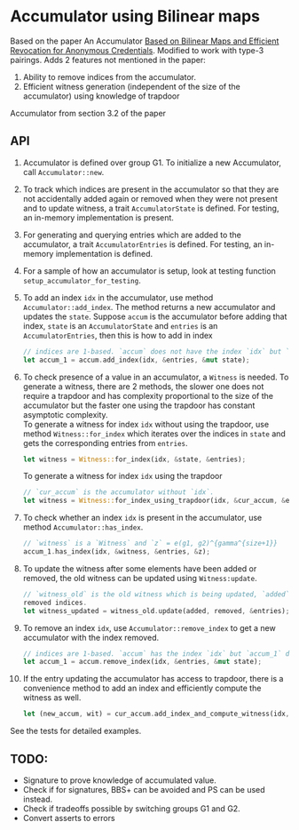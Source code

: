 # Accumulator using Bilinear maps

Based on the paper An Accumulator [Based on Bilinear Maps and Efficient Revocation for Anonymous Credentials](https://eprint.iacr.org/2008/539.pdf). 
Modified to work with type-3 pairings. Adds 2 features not mentioned in the paper:
1. Ability to remove indices from the accumulator.
1. Efficient witness generation (independent of the size of the accumulator) using knowledge of trapdoor

Accumulator from section 3.2 of the paper

## API
1. Accumulator is defined over group G1. To initialize a new Accumulator, call `Accumulator::new`.
1. To track which indices are present in the accumulator so that they are not accidentally added again or removed when 
they were not present and to update witness, a trait `AccumulatorState` is defined. For testing, an in-memory implementation is present. 
1. For generating and querying entries which are added to the accumulator, a trait `AccumulatorEntries` is defined. 
For testing, an in-memory implementation is defined.
1. For a sample of how an accumulator is setup, look at testing function `setup_accumulator_for_testing`.

1. To add an index `idx` in the accumulator, use method `Accumulator::add_index`. The method returns a new accumulator and updates the `state`. 
Suppose `accum` is the accumulator before adding that index, `state` is an `AccumulatorState` and `entries` is an `AccumulatorEntries`, then this is how to add in index
    ```rust
    // indices are 1-based. `accum` does not have the index `idx` but `accum_1` does
    let accum_1 = accum.add_index(idx, &entries, &mut state);
    ```
   
1. To check presence of a value in an accumulator, a `Witness` is needed. To generate a witness, there are 2 methods, 
the slower one does not require a trapdoor and has complexity proportional to the size of the accumulator but the faster 
one using the trapdoor has constant asymptotic complexity.  
To generate a witness for index `idx` without using the trapdoor, use method `Witness::for_index` which iterates over the 
indices in `state` and gets the corresponding entries from `entries`.  
    ```rust
    let witness = Witness::for_index(idx, &state, &entries);
    ```
   
    To generate a witness for index `idx` using the trapdoor
    ```rust
    // `cur_accum` is the accumulator without `idx`. 
    let witness = Witness::for_index_using_trapdoor(idx, &cur_accum, &entries, &state, &trapdoor);
    ```
   
1. To check whether an index `idx` is present in the accumulator, use method `Accumulator::has_index`.
    ```rust
    // `witness` is a `Witness` and `z` = e(g1, g2)^{gamma^{size+1}} 
    accum_1.has_index(idx, &witness, &entries, &z);
    ```

1. To update the witness after some elements have been added or removed, the old witness can be updated using `Witness:update`.
    ```rust
    // `witness_old` is the old witness which is being updated, `added` and `removed` are the `HashSet`s of added and 
    removed indices. 
    let witness_updated = witness_old.update(added, removed, &entries);
    ```

1. To remove an index `idx`, use `Accumulator::remove_index` to get a new accumulator with the index removed.
    ```rust
    // indices are 1-based. `accum` has the index `idx` but `accum_1` does not
    let accum_1 = accum.remove_index(idx, &entries, &mut state);
    ```

1. If the entry updating the accumulator has access to trapdoor, there is a convenience method to add an index and 
efficiently compute the witness as well.
    ```rust
    let (new_accum, wit) = cur_accum.add_index_and_compute_witness(idx, &entries, &mut state, &trapdoor);
    ``` 


See the tests for detailed examples.

## TODO:
- Signature to prove knowledge of accumulated value.
- Check if for signatures, BBS+ can be avoided and PS can be used instead.
- Check if tradeoffs possible by switching groups G1 and G2.
- Convert asserts to errors

